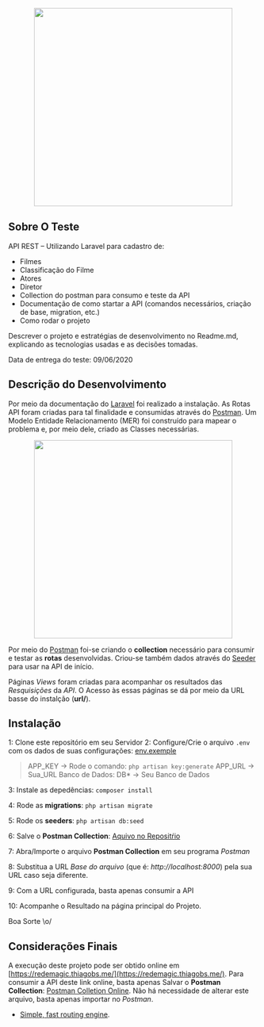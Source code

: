 <p align="center"><img src="https://media-exp1.licdn.com/dms/image/C4E1BAQG1YOXyEQOlLA/company-background_10000/0?e=1592319600&v=beta&t=AoXyh9x0kdKCnaxh_TU5E33GGt1-tI_M2TV-K08tOOs" width="400"></p>

## Sobre O Teste

API REST – Utilizando Laravel para cadastro de:

 

- Filmes
- Classificação do Filme
- Atores
- Diretor
- Collection do postman para consumo e teste da API
- Documentação de como startar a API (comandos necessários, criação de base, migration, etc.)
- Como rodar o projeto 

Descrever o projeto e estratégias de desenvolvimento no Readme.md, explicando as tecnologias usadas e as decisões tomadas.

 

Data de entrega do teste: 09/06/2020


## Descrição do Desenvolvimento

Por meio da documentação do [Laravel](https://laravel.com/docs/7.x) foi realizado a instalação. As Rotas API foram criadas para tal finalidade e consumidas através do [Postman](https://www.postman.com/). Um Modelo Entidade Relacionamento (MER) foi construído para mapear o problema e, por meio dele, criado as Classes necessárias.

<p align="center"><img src="https://www.magicwebdesign.com.br/assets/images/magic_logo.png" width="400"></p>

Por meio do [Postman](https://www.postman.com/) foi-se criando o **collection** necessário para consumir e testar as **rotas** desenvolvidas. Criou-se também dados através do [Seeder](https://laravel.com/docs/7.x/seeding
) para usar na API de início.

Páginas *Views* foram criadas para acompanhar os resultados das *Resquisições* da *API*. O Acesso às essas páginas se dá por meio da URL basse do instalção (**url/**).

## Instalação

1: Clone este repositório em seu Servidor
2: Configure/Crie o arquivo `.env` com os dados de suas configurações: [env.exemple](https://github.com/laravel/laravel/blob/master/.env.example)

>   APP_KEY -> Rode o comando: `php artisan key:generate`
>   APP_URL -> Sua_URL
>   Banco de Dados: DB* -> Seu Banco de Dados

3: Instale as depedências: `composer install`

4: Rode as **migrations**: `php artisan migrate`

5: Rode os **seeders**: `php artisan db:seed`

6: Salve o **Postman Collection**: [Aquivo no Repositŕio](https://github.com/thiagobs-webdev/redemagic/tree/master/_files)

7: Abra/Importe  o arquivo **Postman Collection** em seu programa *Postman*

8: Substitua a URL *Base do arquivo* (que é: *http://localhost:8000*) pela sua URL caso seja diferente.

9: Com a URL configurada, basta apenas consumir a API

10: Acompanhe o Resultado na página principal do Projeto.

Boa Sorte \o/


## Considerações Finais

A execução deste projeto pode ser obtido online em [https://redemagic.thiagobs.me/](https://redemagic.thiagobs.me/).
Para consumir a API deste link online, basta apenas Salvar o **Postman Collection**: [Postman Colletion Online](https://github.com/thiagobs-webdev/redemagic/tree/master/_files). Não há necessidade de alterar este arquivo, basta apenas importar no *Postman*.



- [Simple, fast routing engine](https://laravel.com/docs/routing).
